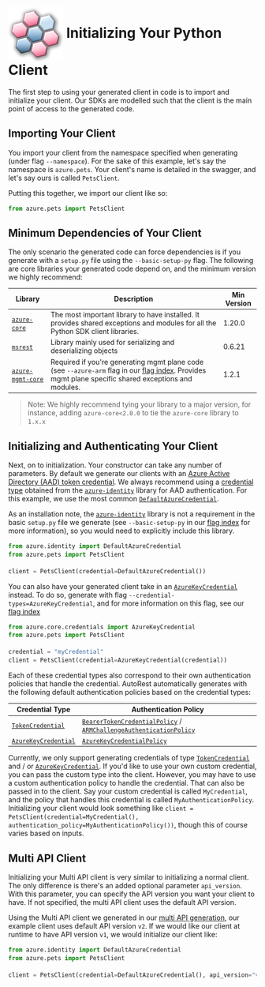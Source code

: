 # <img align="center" src="../images/logo.png"> Initializing Your Python Client

The first step to using your generated client in code is to import and initialize your client. Our SDKs are modelled such
that the client is the main point of access to the generated code.

## Importing Your Client

You import your client from the namespace specified when generating (under flag `--namespace`). For the sake of this example,
let's say the namespace is `azure.pets`. Your client's name is detailed in the swagger, and let's say
ours is called `PetsClient`.

Putting this together, we import our client like so:

```python
from azure.pets import PetsClient
```

## Minimum Dependencies of Your Client

The only scenario the generated code can force dependencies is if you generate with a `setup.py` file using the `--basic-setup-py` flag.
The following are core libraries your generated code depend on, and the minimum version we highly recommend:

| Library                                      | Description                                                                                                                                                        | Min Version |
| -------------------------------------------- | ------------------------------------------------------------------------------------------------------------------------------------------------------------------ | ----------- |
| [`azure-core`][azure_core_library]           | The most important library to have installed. It provides shared exceptions and modules for all the Python SDK client libraries.                                   | 1.20.0       |
| [`msrest`][msrest_library]                   | Library mainly used for serializing and deserializing objects                                                                                                      | 0.6.21      |
| [`azure-mgmt-core`][azure_mgmt_core_library] | Required if you're generating mgmt plane code (see `--azure-arm` flag in our [flag index][flag_index]. Provides mgmt plane specific shared exceptions and modules. | 1.2.1       |

> Note: We highly recommend tying your library to a major version, for instance, adding `azure-core<2.0.0` to tie the `azure-core` library to `1.x.x`

## Initializing and Authenticating Your Client

Next, on to initialization. Your constructor can take any number of parameters. By default we generate our clients with an [Azure Active Directory (AAD) token credential][aad_authentication]. We always recommend
using a [credential type][identity_credentials] obtained from the [`azure-identity`][azure_identity_library] library for AAD authentication. For this example,
we use the most common [`DefaultAzureCredential`][default_azure_credential].

As an installation note, the [`azure-identity`][azure_identity_library] library is not a requirement in the basic `setup.py` file we generate
(see `--basic-setup-py` in our [flag index][flag_index] for more information), so you would need to explicitly include this library.

```python
from azure.identity import DefaultAzureCredential
from azure.pets import PetsClient

client = PetsClient(credential=DefaultAzureCredential())
```

You can also have your generated client take in an [`AzureKeyCredential`][azure_key_credential] instead. To do so, generate with flag `--credential-types=AzureKeyCredential`,
and for more information on this flag, see our [flag index][flag_index]

```python
from azure.core.credentials import AzureKeyCredential
from azure.pets import PetsClient

credential = "myCredential"
client = PetsClient(credential=AzureKeyCredential(credential))
```

Each of these credential types also correspond to their own authentication policies that handle the credential. AutoRest automatically generates with the following default authentication policies based on the credential types:

| Credential Type                              | Authentication Policy                                                  |
| -------------------------------------------- | ---------------------------------------------------------------------- |
| [`TokenCredential`][aad_authentication]      | [`BearerTokenCredentialPolicy`][bearer_token_credential_policy] / [`ARMChallengeAuthenticationPolicy`][ARMChallengeAuthenticationPolicy]        |
| [`AzureKeyCredential`][azure_key_credential] | [`AzureKeyCredentialPolicy`][azure_key_credential_policy]              |

Currently, we only support generating credentials of type [`TokenCredential`][aad_authentication] and / or [`AzureKeyCredential`][azure_key_credential]. If you'd like to use your own custom credential,
you can pass the custom type into the client. However, you may have to use a custom authentication policy to handle the credential. That can also be passed in to the
client. Say your custom credential is called `MyCredential`, and the policy that handles this credential is called `MyAuthenticationPolicy`. Initializing your
client would look something like `client = PetsClient(credential=MyCredential(), authentication_policy=MyAuthenticationPolicy())`, though this of course varies
based on inputs.

## Multi API Client

Initializing your Multi API client is very similar to initializing a normal client. The only difference is there's an added optional
parameter `api_version`. With this parameter, you can specify the API version you want your client to have. If not specified, the multi
API client uses the default API version.

Using the Multi API client we generated in our [multi API generation][multiapi_generation], our example client uses default API version
`v2`. If we would like our client at runtime to have API version `v1`, we would initialize our client like:

```python
from azure.identity import DefaultAzureCredential
from azure.pets import PetsClient

client = PetsClient(credential=DefaultAzureCredential(), api_version="v1")
```

<!-- LINKS -->

[multiapi_generation]: https://github.com/Azure/autorest.python/blob/autorestv3/docs/generate/multiapi.md
[azure_core_library]: https://pypi.org/project/azure-core/
[msrest_library]: https://pypi.org/project/msrest/
[azure_mgmt_core_library]: https://pypi.org/project/azure-mgmt-core/
[azure_identity_library]: https://pypi.org/project/azure-identity/
[flag_index]: https://github.com/Azure/autorest/tree/master/docs/generate/flags.md
[aad_authentication]: https://docs.microsoft.com/azure/cognitive-services/authentication?tabs=powershell#authenticate-with-an-authentication-token
[identity_credentials]: https://github.com/Azure/azure-sdk-for-python/tree/master/sdk/identity/azure-identity#credentials
[default_azure_credential]: https://docs.microsoft.com/python/api/azure-identity/azure.identity.defaultazurecredential?view=azure-python
[azure_key_credential]: https://docs.microsoft.com/python/api/azure-core/azure.core.credentials.azurekeycredential?view=azure-python
[bearer_token_credential_policy]: https://docs.microsoft.com/python/api/azure-core/azure.core.pipeline.policies.bearertokencredentialpolicy?view=azure-python
[ARMChallengeAuthenticationPolicy]: https://docs.microsoft.com/en-us/python/api/azure-mgmt-core/azure.mgmt.core.policies.armchallengeauthenticationpolicy?view=azure-python
[azure_key_credential_policy]: https://docs.microsoft.com/python/api/azure-core/azure.core.pipeline.policies.azurekeycredentialpolicy?view=azure-python
